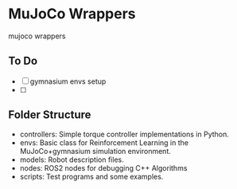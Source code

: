 # MuJoCo Wrappers

mujoco wrappers

## To Do

- [ ] gymnasium envs setup
- [ ] 

## Folder Structure

- controllers: Simple torque controller implementations in Python.
- envs: Basic class for Reinforcement Learning in the MuJoCo+gymnasium simulation environment.
- models: Robot description files.
- nodes: ROS2 nodes for debugging C++ Algorithms
- scripts: Test programs and some examples.